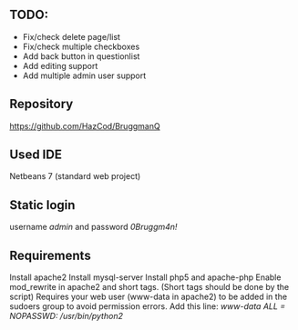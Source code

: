 TODO:
-------
- Fix/check delete page/list
- Fix/check multiple checkboxes
- Add back button in questionlist
- Add editing support
- Add multiple admin user support

Repository
-----------
https://github.com/HazCod/BruggmanQ

Used IDE
-----------
Netbeans 7 (standard web project)

Static login
--------------
username *admin* and password *0Bruggm4n!*

Requirements
--------------
Install apache2
Install mysql-server
Install php5 and apache-php
Enable mod_rewrite in apache2 and short tags. (Short tags should be done by the script)
Requires your web user (www-data in apache2) to be added in the sudoers group to avoid permission errors.
Add this line: *www-data ALL = NOPASSWD: /usr/bin/python2*
